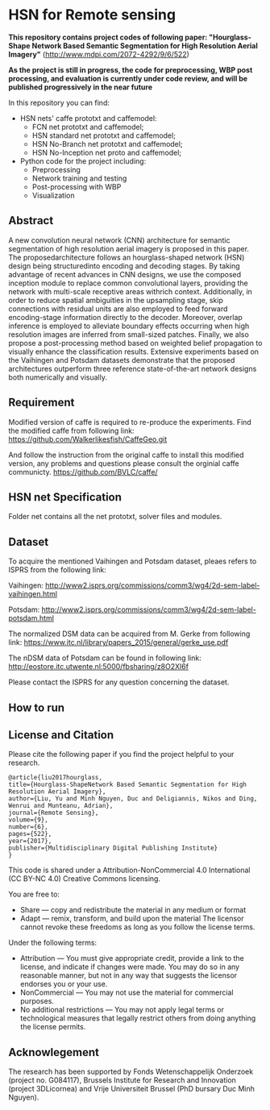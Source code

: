 # HSN for Remote sensing

**This repository contains project codes of following paper: "Hourglass-Shape Network Based Semantic Segmentation for High Resolution Aerial Imagery"**  (http://www.mdpi.com/2072-4292/9/6/522)

**As the project is still in progress, the code for preprocessing, WBP post processing, and evaluation is currently under code review, and will be published progressively in the near future**

In this repository you can find:
- HSN nets' caffe prototxt and caffemodel:
	- FCN net prototxt and caffemodel;
	- HSN standard net prototxt and caffemodel;
	- HSN No-Branch net prototxt and caffemodel;
	- HSN No-Inception net proto and caffemodel;
- Python code for the project including:
	- Preprocessing
	- Network training and testing
	- Post-processing with WBP
	- Visualization

## Abstract
A new convolution neural network (CNN) architecture for semantic segmentation of high resolution aerial imagery is proposed in this paper. The proposedarchitecture follows an hourglass-shaped network (HSN) design being structuredinto encoding and decoding stages. By taking advantage of recent advances in CNN designs, we use the composed inception module to replace common convolutional layers, providing the network with multi-scale receptive areas withrich context. Additionally, in order to reduce spatial ambiguities in the upsampling stage, skip connections with residual units are also employed to feed forward encoding-stage information directly to the decoder. Moreover, overlap inference is employed to alleviate boundary effects occurring when high resolution images are inferred from small-sized patches. Finally, we also propose a post-processing method based on weighted belief propagation to visually enhance the classification results. Extensive experiments based on the Vaihingen and Potsdam datasets demonstrate that the proposed architectures outperform three reference state-of-the-art network designs both numerically and visually.

## Requirement
Modified version of caffe is required to re-produce the experiments.
Find the modified caffe from following link:
https://github.com/Walkerlikesfish/CaffeGeo.git

And follow the instruction from the original caffe to install this modified version, any problems and questions please consult the orginial caffe communicty.
https://github.com/BVLC/caffe/

## HSN net Specification

Folder net contains all the net prototxt, solver files and modules.

## Dataset

To acquire the mentioned Vaihingen and Potsdam dataset, pleaes refers to ISPRS from the following link:

Vaihingen: http://www2.isprs.org/commissions/comm3/wg4/2d-sem-label-vaihingen.html

Potsdam: http://www2.isprs.org/commissions/comm3/wg4/2d-sem-label-potsdam.html

The normalized DSM data can be acquired from M. Gerke from following link:
https://www.itc.nl/library/papers_2015/general/gerke_use.pdf

The nDSM data of Potsdam can be found in following link:
http://eostore.itc.utwente.nl:5000/fbsharing/z8O2Xl6f

Please contact the ISPRS for any question concerning the dataset.

## How to run



## License and Citation

Please cite the following paper if you find the project helpful to your research.

	@article{liu2017hourglass,
	title={Hourglass-ShapeNetwork Based Semantic Segmentation for High Resolution Aerial Imagery},
	author={Liu, Yu and Minh Nguyen, Duc and Deligiannis, Nikos and Ding, Wenrui and Munteanu, Adrian},
	journal={Remote Sensing},
	volume={9},
	number={6},
	pages={522},
	year={2017},
	publisher={Multidisciplinary Digital Publishing Institute}
	}

This code is shared under a Attribution-NonCommercial 4.0 International (CC BY-NC 4.0) Creative Commons licensing. 

You are free to:
- Share — copy and redistribute the material in any medium or format
- Adapt — remix, transform, and build upon the material
The licensor cannot revoke these freedoms as long as you follow the license terms.

Under the following terms:
- Attribution — You must give appropriate credit, provide a link to the license, and indicate if changes were made. You may do so in any reasonable manner, but not in any way that suggests the licensor endorses you or your use.
- NonCommercial — You may not use the material for commercial purposes.
- No additional restrictions — You may not apply legal terms or technological measures that legally restrict others from doing anything the license permits.

## Acknowlegement
The research has been supported by Fonds Wetenschappelijk Onderzoek (project no.
G084117), Brussels Institute for Research and Innovation (project 3DLicornea) and Vrije Universiteit Brussel
(PhD bursary Duc Minh Nguyen).
